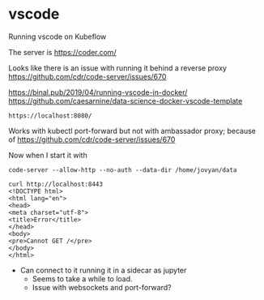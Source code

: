 # vscode

Running vscode on Kubeflow

The server is https://coder.com/

Looks like there is an issue with running it behind a reverse proxy
https://github.com/cdr/code-server/issues/670

https://binal.pub/2019/04/running-vscode-in-docker/
https://github.com/caesarnine/data-science-docker-vscode-template

```
https://localhost:8080/
```

Works with kubectl port-forward but not with ambassador proxy; because of https://github.com/cdr/code-server/issues/670

Now when I start it with

```
code-server --allow-http --no-auth --data-dir /home/jovyan/data
```

```
curl http://localhost:8443
<!DOCTYPE html>
<html lang="en">
<head>
<meta charset="utf-8">
<title>Error</title>
</head>
<body>
<pre>Cannot GET /</pre>
</body>
</html>
```

* Can connect to it running it in a sidecar as jupyter
  * Seems to take a while to load.
  * Issue with websockets and port-forward?

  

